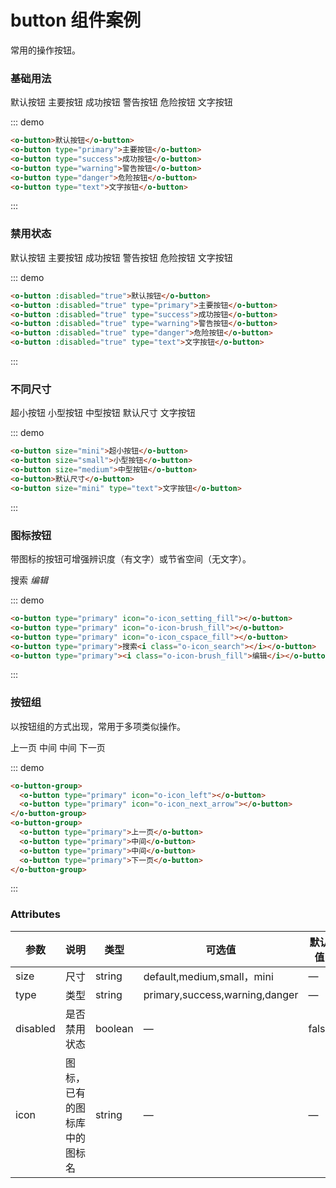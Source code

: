 # button 组件案例

常用的操作按钮。

### 基础用法

<div class="demo-block show-button">
  <div>
    <o-button>默认按钮</o-button>
    <o-button type="primary">主要按钮</o-button>
    <o-button type="success">成功按钮</o-button>
    <o-button type="warning">警告按钮</o-button>
    <o-button type="danger">危险按钮</o-button>
    <o-button type="text">文字按钮</o-button>
  </div>
</div>

::: demo

```html
<o-button>默认按钮</o-button>
<o-button type="primary">主要按钮</o-button>
<o-button type="success">成功按钮</o-button>
<o-button type="warning">警告按钮</o-button>
<o-button type="danger">危险按钮</o-button>
<o-button type="text">文字按钮</o-button>
```

:::

### 禁用状态

<div class="demo-block show-button">
  <div>
    <o-button :disabled="true">默认按钮</o-button>
    <o-button :disabled="true" type="primary">主要按钮</o-button>
    <o-button :disabled="true" type="success">成功按钮</o-button>
    <o-button :disabled="true" type="warning">警告按钮</o-button>
    <o-button :disabled="true" type="danger">危险按钮</o-button>
    <o-button :disabled="true" type="text">文字按钮</o-button>
  </div>
</div>

::: demo

```html
<o-button :disabled="true">默认按钮</o-button>
<o-button :disabled="true" type="primary">主要按钮</o-button>
<o-button :disabled="true" type="success">成功按钮</o-button>
<o-button :disabled="true" type="warning">警告按钮</o-button>
<o-button :disabled="true" type="danger">危险按钮</o-button>
<o-button :disabled="true" type="text">文字按钮</o-button>
```

:::

### 不同尺寸

<div class="demo-block show-button">
  <div>
    <o-button size="mini">超小按钮</o-button>
    <o-button size="small">小型按钮</o-button>
    <o-button size="medium">中型按钮</o-button>
    <o-button>默认尺寸</o-button>
    <o-button size="mini" type="text">文字按钮</o-button>
  </div>
</div>

::: demo

```html
<o-button size="mini">超小按钮</o-button>
<o-button size="small">小型按钮</o-button>
<o-button size="medium">中型按钮</o-button>
<o-button>默认尺寸</o-button>
<o-button size="mini" type="text">文字按钮</o-button>
```

:::

### 图标按钮

带图标的按钮可增强辨识度（有文字）或节省空间（无文字）。

<div class="demo-block show-button">
  <div>
    <o-button type="primary" icon="o-icon_setting_fill"></o-button>
    <o-button type="primary" icon="o-icon-brush_fill"></o-button>
    <o-button type="primary" icon="o-icon_cspace_fill"></o-button>
    <o-button type="primary">搜索<i class="o-icon_search"></i></o-button>
    <o-button type="primary"><i class="o-icon-brush_fill">编辑</i></o-button>
  </div>
</div>

::: demo

```html
<o-button type="primary" icon="o-icon_setting_fill"></o-button>
<o-button type="primary" icon="o-icon-brush_fill"></o-button>
<o-button type="primary" icon="o-icon_cspace_fill"></o-button>
<o-button type="primary">搜索<i class="o-icon_search"></i></o-button>
<o-button type="primary"><i class="o-icon-brush_fill">编辑</i></o-button>
```

:::

### 按钮组

以按钮组的方式出现，常用于多项类似操作。

<div class="demo-block">
  <div>
    <o-button-group> 
      <o-button type="primary" icon="o-icon_left"></o-button>
      <o-button type="primary" icon="o-icon_next_arrow"></o-button>
    </o-button-group>
    <o-button-group> 
      <o-button type="primary">上一页</o-button>
      <o-button type="primary">中间</o-button>
      <o-button type="primary">中间</o-button>
      <o-button type="primary">下一页</o-button>
    </o-button-group>
  </div>
</div>

::: demo

```html
<o-button-group>
  <o-button type="primary" icon="o-icon_left"></o-button>
  <o-button type="primary" icon="o-icon_next_arrow"></o-button>
</o-button-group>
<o-button-group>
  <o-button type="primary">上一页</o-button>
  <o-button type="primary">中间</o-button>
  <o-button type="primary">中间</o-button>
  <o-button type="primary">下一页</o-button>
</o-button-group>
```

:::

### Attributes

| 参数     | 说明                         | 类型    | 可选值                         | 默认值 |
| -------- | ---------------------------- | ------- | ------------------------------ | ------ |
| size     | 尺寸                         | string  | default,medium,small，mini     | —      |
| type     | 类型                         | string  | primary,success,warning,danger | —      |
| disabled | 是否禁用状态                 | boolean | —                              | false  |
| icon     | 图标，已有的图标库中的图标名 | string  | —                              | —      |
